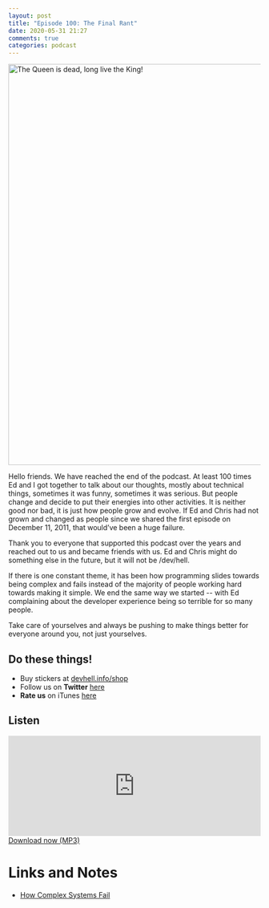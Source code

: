 ```yaml
---
layout: post
title: "Episode 100: The Final Rant"
date: 2020-05-31 21:27
comments: true
categories: podcast
---
```


<a data-flickr-embed="true" href="https://www.flickr.com/photos/nlireland/32699111397/in/photolist-RPvuAH-264sH3P-2ghAqSq-2ckM4bA-QY6SAN-27hMtAY-RUXfPv-2a7EzKT-LJjoYU-23JdR7L-2dASPev-5E67fz-25rfAEY-JNcVgS-egd6EL-JFgLQm-PsSx6q-pEL4R2-N674rJ-6rVi64-NrDvCc-fpLNfk-2hzb1Qk-YMiPuY-HUZwoG-2gTtMeE-GSCxvD-4jz9tq-H7sTJ5-fpNhLK-2j4xiVn-JocSjd-GhQyNs-7VWmZ5-5JKxbX-HC6Unz-uaL76u-RxjjT7-HUoM8Y-2ip2sE4-oeTTwj-6P3Azt-pqMcEP-6Bk91T-GtMadt-otnzf9-qm2yXL-odnaBy-JTZUpL-ocU67C" title="The Queen is dead, long live the King!"><img src="https://live.staticflickr.com/65535/32699111397_ed6f510aca_c.jpg" width="617" height="800" alt="The Queen is dead, long live the King!"></a>

Hello friends. We have reached the end of the podcast. At least 100 times Ed and I got together to talk about our thoughts, mostly about technical things, sometimes it was funny, sometimes it was serious. But people change and decide to put their energies into other activities. It is neither good nor bad, it is just how people grow and evolve. If Ed and Chris had not grown and changed as people since we shared the first episode on December 11, 2011, that would’ve been a huge failure.

Thank you to everyone that supported this podcast over the years and reached out to us and became friends with us. Ed and Chris might do something else in the future, but it will not be /dev/hell.

If there is one constant theme, it has been how programming slides towards being complex and fails instead of the majority of people working hard towards making it simple. We end the same way we started -- with Ed complaining about the developer experience being so terrible for so many people.

Take care of yourselves and always be pushing to make things better for everyone around you, not just yourselves.

## Do these things!

* Buy stickers at [devhell.info/shop](http://devhell.info/shop)
* Follow us on **Twitter** [here](https://twitter.com/dev_hell)
* **Rate us** on iTunes [here](http://itunes.apple.com/us/podcast/dev-hell/id489840699)

## Listen
<iframe height="200px" width="100%" frameborder="no" scrolling="no" seamless src="https://player.simplecast.com/8e92122c-5541-49be-8929-4d5f2e5d1a44?dark=false"></iframe>
<a href="https://cdn.simplecast.com/audio/ccd866/ccd86610-7d0a-4103-8187-4ab21b1bbe8c/8e92122c-5541-49be-8929-4d5f2e5d1a44/ep100-128stereo_tc.mp3" rel="enclosure">Download now (MP3)</a>

# Links and Notes

* [How Complex Systems Fail](http://web.mit.edu/2.75/resources/random/How%20Complex%20Systems%20Fail.pdf)